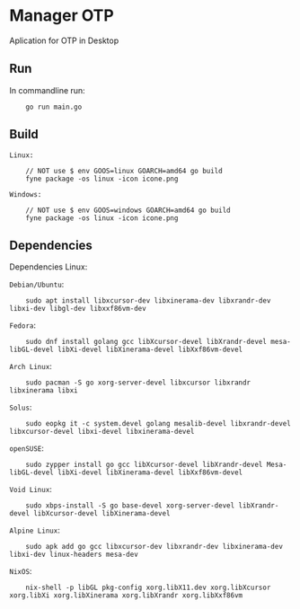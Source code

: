 # Manager OTP


  Aplication for OTP in Desktop



## Run

  In commandline run:
  
```shell
    go run main.go
```

## Build

`Linux:`
```shell
    // NOT use $ env GOOS=linux GOARCH=amd64 go build 
    fyne package -os linux -icon icone.png
```
`Windows:`
```shell
    // NOT use $ env GOOS=windows GOARCH=amd64 go build 
    fyne package -os linux -icon icone.png
```

## Dependencies

Dependencies Linux:

`Debian/Ubuntu`:
```shell
    sudo apt install libxcursor-dev libxinerama-dev libxrandr-dev libxi-dev libgl-dev libxxf86vm-dev
```
`Fedora`:
```shell
    sudo dnf install golang gcc libXcursor-devel libXrandr-devel mesa-libGL-devel libXi-devel libXinerama-devel libXxf86vm-devel
```
`Arch Linux`:
```shell
    sudo pacman -S go xorg-server-devel libxcursor libxrandr libxinerama libxi
```
`Solus`:
```shell
    sudo eopkg it -c system.devel golang mesalib-devel libxrandr-devel libxcursor-devel libxi-devel libxinerama-devel
```
`openSUSE`:
```shell
    sudo zypper install go gcc libXcursor-devel libXrandr-devel Mesa-libGL-devel libXi-devel libXinerama-devel libXxf86vm-devel
```
`Void Linux`:
```shell
    sudo xbps-install -S go base-devel xorg-server-devel libXrandr-devel libXcursor-devel libXinerama-devel
```
`Alpine Linux`:
```shell
    sudo apk add go gcc libxcursor-dev libxrandr-dev libxinerama-dev libxi-dev linux-headers mesa-dev
```
`NixOS`:
```shell
    nix-shell -p libGL pkg-config xorg.libX11.dev xorg.libXcursor xorg.libXi xorg.libXinerama xorg.libXrandr xorg.libXxf86vm
```